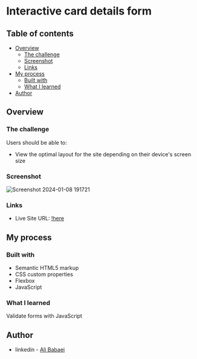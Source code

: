 # Interactive card details form

## Table of contents

- [Overview](#overview)
  - [The challenge](#the-challenge)
  - [Screenshot](#screenshot)
  - [Links](#links)
- [My process](#my-process)
  - [Built with](#built-with)
  - [What I learned](#what-i-learned)
- [Author](#author)



## Overview

### The challenge

Users should be able to:

- View the optimal layout for the site depending on their device's screen size

### Screenshot

![Screenshot 2024-01-08 191721](https://github.com/AliBabaei-i/Interactive-card-details-form/assets/155062135/124ce4bb-ce59-44c3-9e22-929abb0a4db1)

### Links

- Live Site URL: [!here](https://alibabaei-i.github.io/Interactive-card-details-form/)

## My process

### Built with

- Semantic HTML5 markup
- CSS custom properties
- Flexbox
- JavaScript

### What I learned

Validate forms with JavaScript

## Author

- linkedin - [Ali Babaei](https://www.linkedin.com/in/ali-babaee/)

